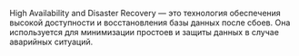 High Availability and Disaster Recovery — это технология обеспечения высокой доступности и восстановления базы данных после сбоев. Она используется для минимизации простоев и защиты данных в случае аварийных ситуаций.